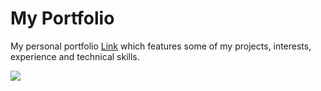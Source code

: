 # My Portfolio

My personal portfolio [Link](https://praveenkumar-m.netlify.app/)   which features some of my projects, interests, experience and technical skills.  

![](https://github.com/Praveenkumar18hub/Portfolio/assets/81456744/52b4c2f9-61ec-45f7-ac23-bd6e733bc43e)


